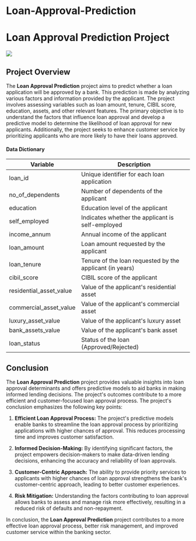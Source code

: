 # Loan-Approval-Prediction
# Loan Approval Prediction Project

![](https://miro.medium.com/v2/resize:fit:640/1*UC0sy0bENl-DLPy3jmXNag.jpeg)

## Project Overview

The **Loan Approval Prediction** project aims to predict whether a loan application will be approved by a bank. This prediction is made by analyzing various factors and information provided by the applicant. The project involves assessing variables such as loan amount, tenure, CIBIL score, education, assets, and other relevant features. The primary objective is to understand the factors that influence loan approval and develop a predictive model to determine the likelihood of loan approval for new applicants. Additionally, the project seeks to enhance customer service by prioritizing applicants who are more likely to have their loans approved.

#### Data Dictionary

| Variable                  | Description                                         |
|--------------------------|-----------------------------------------------------|
| loan_id                  | Unique identifier for each loan application         |
| no_of_dependents         | Number of dependents of the applicant              |
| education                | Education level of the applicant                   |
| self_employed            | Indicates whether the applicant is self-employed   |
| income_annum             | Annual income of the applicant                     |
| loan_amount              | Loan amount requested by the applicant             |
| loan_tenure              | Tenure of the loan requested by the applicant (in years) |
| cibil_score              | CIBIL score of the applicant                       |
| residential_asset_value  | Value of the applicant's residential asset         |
| commercial_asset_value   | Value of the applicant's commercial asset          |
| luxury_asset_value       | Value of the applicant's luxury asset              |
| bank_assets_value        | Value of the applicant's bank asset                |
| loan_status              | Status of the loan (Approved/Rejected)             |

## Conclusion

The **Loan Approval Prediction** project provides valuable insights into loan approval determinants and offers predictive models to aid banks in making informed lending decisions. The project's outcomes contribute to a more efficient and customer-focused loan approval process. The project's conclusion emphasizes the following key points:

1. **Efficient Loan Approval Process:** The project's predictive models enable banks to streamline the loan approval process by prioritizing applications with higher chances of approval. This reduces processing time and improves customer satisfaction.

2. **Informed Decision-Making:** By identifying significant factors, the project empowers decision-makers to make data-driven lending decisions, enhancing the accuracy and reliability of loan approvals.

3. **Customer-Centric Approach:** The ability to provide priority services to applicants with higher chances of loan approval strengthens the bank's customer-centric approach, leading to better customer experiences.

4. **Risk Mitigation:** Understanding the factors contributing to loan approval allows banks to assess and manage risk more effectively, resulting in a reduced risk of defaults and non-repayment.

In conclusion, the **Loan Approval Prediction** project contributes to a more effective loan approval process, better risk management, and improved customer service within the banking sector.
